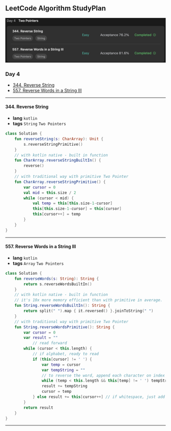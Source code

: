 ## LeetCode Algorithm StudyPlan

<img src="../../assets/leetcode_algo_lv1_day4.png" alt="leetcode_algo_lv1_day4" style="zoom:50%;" />

### Day 4

- [344. Reverse String](https://leetcode.com/problems/reverse-string/?envType=study-plan&id=algorithm-i)
- [557. Reverse Words in a String III](https://leetcode.com/problems/reverse-words-in-a-string-iii/?envType=study-plan&id=algorithm-i)

---

#### 344. Reverse String

- **lang**  `kotlin` 
- **tags**  `String`  `Two Pointers`

```kotlin
class Solution {
    fun reverseString(s: CharArray): Unit {
        s.reverseStringPrimitive()
    }
  	// with kotlin native - built in function
    fun CharArray.reverseStringBuiltIn() {
        reverse()
    }
  	// with traditional way with primitive Two Pointer
    fun CharArray.reverseStringPrimitive() {
        var cursor = 0
        val mid = this.size / 2
        while (cursor < mid) {
            val temp = this[this.size-1-cursor]
            this[this.size-1-cursor] = this[cursor]
            this[cursor++] = temp
        }
    }
}
```

---

#### 557. Reverse Words in a String III

- **lang**  `kotlin` 
- **tags**  `Array`  `Two Pointers`

```kotlin
class Solution {
    fun reverseWords(s: String): String {
        return s.reverseWordsBuiltIn()
    }
  	// with kotlin native - built in function
    // it's 10x more memory efficient than with primitive in average.
    fun String.reverseWordsBuiltIn(): String {
        return split(" ").map { it.reversed() }.joinToString(" ")
    }
  	// with traditional way with primitive Two Pointer
    fun String.reverseWordsPrimitive(): String {
        var cursor = 0
        var result = ""
     		// read forward
        while (cursor < this.length) {
          	// if alphabet, ready to read
            if (this[cursor] != ' ') {
                var temp = cursor
                var tempString = ""
              	// to reverse the word, append each character on index 0
                while (temp < this.length && this[temp] != ' ') tempString = this[temp++] + tempString
                result += tempString
                cursor = temp
            } else result += this[cursor++]	// if whitespace, just add
        }
        return result 
    }
}
```

---


